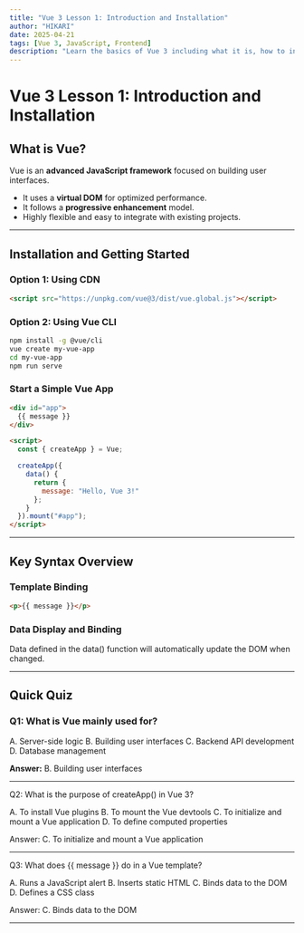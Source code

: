 ```yaml
---
title: "Vue 3 Lesson 1: Introduction and Installation"
author: "HIKARI"
date: 2025-04-21
tags: [Vue 3, JavaScript, Frontend]
description: "Learn the basics of Vue 3 including what it is, how to install it, and basic syntax."
---
```


# Vue 3 Lesson 1: Introduction and Installation

## What is Vue?

Vue is an **advanced JavaScript framework** focused on building user interfaces.

- It uses a **virtual DOM** for optimized performance.
- It follows a **progressive enhancement** model.
- Highly flexible and easy to integrate with existing projects.

---

## Installation and Getting Started

### Option 1: Using CDN

```html
<script src="https://unpkg.com/vue@3/dist/vue.global.js"></script>
```

### Option 2: Using Vue CLI

```bash
npm install -g @vue/cli
vue create my-vue-app
cd my-vue-app
npm run serve
```

### Start a Simple Vue App

```html
<div id="app">
  {{ message }}
</div>

<script>
  const { createApp } = Vue;

  createApp({
    data() {
      return {
        message: "Hello, Vue 3!"
      };
    }
  }).mount("#app");
</script>
```

---

## Key Syntax Overview

### Template Binding

```html
<p>{{ message }}</p>
```

### Data Display and Binding

Data defined in the data() function will automatically update the DOM when changed.


---

## Quick Quiz

### Q1: What is Vue mainly used for?

A. Server-side logic 
B. Building user interfaces 
C. Backend API development 
D. Database management

**Answer:** B. Building user interfaces


---

Q2: What is the purpose of createApp() in Vue 3?

A. To install Vue plugins
B. To mount the Vue devtools
C. To initialize and mount a Vue application
D. To define computed properties

Answer: C. To initialize and mount a Vue application


---

Q3: What does {{ message }} do in a Vue template?

A. Runs a JavaScript alert
B. Inserts static HTML
C. Binds data to the DOM
D. Defines a CSS class

Answer: C. Binds data to the DOM


---



